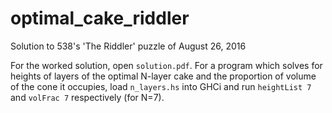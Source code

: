 # optimal_cake_riddler
Solution to 538's 'The Riddler' puzzle of August 26, 2016

For the worked solution, open `solution.pdf`. For a program which solves for heights of layers of the optimal N-layer cake and the proportion of volume of the cone it occupies, load `n_layers.hs` into GHCi and run `heightList 7` and `volFrac 7` respectively (for N=7).
